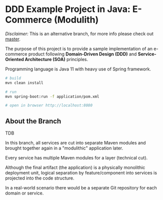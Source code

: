 # DDD Example Project in Java: E-Commerce (Modulith)

*Disclaimer:* This is an alternative branch, for more info please check out [master](https://github.com/ttulka/ddd-example-ecommerce).

The purpose of this project is to provide a sample implementation of an e-commerce product following **Domain-Driven Design (DDD)** and **Service-Oriented Architecture (SOA)** principles.

Programming language is Java 11 with heavy use of Spring framework.

```sh
# build
mvn clean install

# run 
mvn spring-boot:run -f application/pom.xml

# open in browser http://localhost:8080
```

## About the Branch

TDB

In this branch, all services are cut into separate Maven modules and brought together again in a "modulithic" application later.

Every service has multiple Maven modules for a layer (technical cut).

Although the final artifact (the application) is a physically monolithic deployment unit, logical separation by feature/component into services is projected into the code structure. 

In a real-world scenario there would be a separate Git repository for each domain or service.